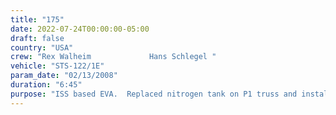 ```yaml
---
title: "175"
date: 2022-07-24T00:00:00-05:00
draft: false
country: "USA"
crew: "Rex Walheim             Hans Schlegel "
vehicle: "STS-122/1E"
param_date: "02/13/2008"
duration: "6:45"
purpose: "ISS based EVA.  Replaced nitrogen tank on P1 truss and installed old tank on Shuttle for earth return.  Installed trunnion covers on Columbus"
---
```


